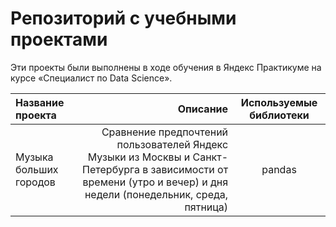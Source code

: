 # Репозиторий с учебными проектами

Эти проекты были выполнены в ходе обучения в Яндекс Практикуме на курсе «Специалист по Data Science».

| Название проекта      | Описание               | Используемые библиотеки     |
| :-------------------- | ---------------------: |:---------------------------:|
| Музыка больших городов | Сравнение предпочтений пользователей Яндекс Музыки из Москвы и Санкт-Петербурга в зависимости от времени (утро и вечер) и дня недели (понедельник, среда, пятница) | pandas |
